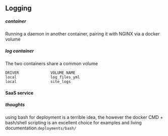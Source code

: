 ## Logging

##### container
Running a daemon in another container, pairing it with NGINX via a docker volume

##### log container
The two containers share a common volume


    DRIVER              VOLUME NAME
    local               log_files_yml
    local               site_logs

#### SaaS service

##### thoughts 
using bash for deployment is a terrible idea, the however the docker CMD + bash/shell scripting is an excellent choice for examples and living documentation.`deployments/bash/`
